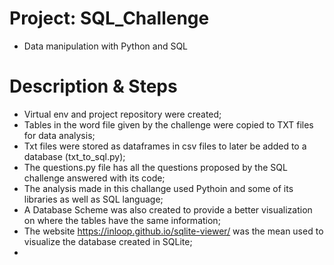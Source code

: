 # Project: SQL_Challenge
  - Data manipulation with Python and SQL

# Description & Steps
  - Virtual env and project repository were created;
  - Tables in the word file given by the challenge were copied to TXT files for data analysis;
  - Txt files were stored as dataframes in csv files to later be added to a database (txt_to_sql.py);
  - The questions.py file has all the questions proposed by the SQL challenge answered with its code;
  - The analysis made in this challange used Pythoin and some of its libraries as well as SQL language;
  - A Database Scheme was also created to provide a better visualization on where the tables have the same information;
  - The website https://inloop.github.io/sqlite-viewer/ was the mean used to visualize the database created in SQLite;
  - 